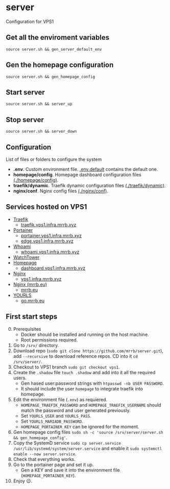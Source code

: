 # server

Configuration for VPS1

## Get all the enviroment variables

```
source server.sh && gen_server_default_env
```

## Gen the homepage configuration

```
source server.sh && gen_homepage_config
```

## Start server

```
source server.sh && server_up
```

## Stop server

```
source server.sh && server_down
```

## Configuration

List of files or folders to configure the system

* __**.env**__. Custom environment file. [.env.default](.env.default) contains the default one.
* __**homepage/config**__. Homepage dashboard configuration files [(./homepage/config)](homepage/config).
* __**traefik/dynamic**__. Traefik dynamic configuration files [(./traefik/dynamic)](traefik/dynamic).
* __**nginx/conf**__. Nginx config files [(./nginx/conf)](nginx/conf).

## Services hosted on VPS1

* [Traefik](traefik)
  * [traefik.vps1.infra.mrrb.xyz](https://traefik.vps1.infra.mrrb.xyz)
* [Portainer](portainer)
  * [portainer.vps1.infra.mrrb.xyz](https://portainer.vps1.infra.mrrb.xyz)
  * [edge.vps1.infra.mrrb.xyz](https://edge.vps1.infra.mrrb.xyz)
* [Whoami](whoami)
  * [whoami.vps1.infra.mrrb.xyz](https://whoami.vps1.infra.mrrb.xyz)
* [WatchTower](watchtower)
* [Homepage](homepage)
  * [dashboard.vps1.infra.mrrb.xyz](https://dashboard.vps1.infra.mrrb.xyz)
* [Nginx](nginx)
  * [vps1.infra.mrrb.xyz](https://vps1.infra.mrrb.xyz)
* [Nginx (mrrb.eu)](nginx_mrrb_eu)
  * [mrrb.eu](https://mrrb.eu) 
* [YOURLS](yourls)
  * [go.mrrb.eu](https://go.mrrb.eu) 

## First start steps

0. Prerequisites
   * Docker should be installed and running on the host machine.
   * Root permissions required.
1. Go to `/srv/` directory.
2. Download repo (`sudo git clone https://github.com/mrrb/server.git`), add `--recursive` to download reference repos. CD into it `cd /srv/server/`.
3. Checkout to VPS1 branch `sudo git checkout vps1`.
4. Create the `.shadow` file `touch .shadow` and add into it all the required users.
   * Gen hased user:password strings with `htpasswd -nb USER PASSWORD`.
   * It should include the user `homepage` to integrate traefik into homepage.
5. Edit the environment file (`.env`) as requiered.
   * `HOMEPAGE_TRAEFIK_PASSWORD` and `HOMEPAGE_TRAEFIK_USERNAME` should match the password and user generated previously.
   * Set `YOURLS_USER` and `YOURLS_PASS`.
   * Set `YOURLS_MARIADB_PASSWORD`.
   * `HOMEPAGE_PORTAINER_KEY` can be ignored for the moment.
6. Gen homepage config files `sudo sh -c 'source /srv/server/server.sh && gen_homepage_config'`.
7. Copy the SystemD service `sudo cp server.service /usr/lib/systemd/system/server.service` and enable it `sudo systemctl enable --now server.service`.
8. Check that everything works.
9.  Go to the portainer page and set it up.
    * Gen a KEY and save it into the environment file (`HOMEPAGE_PORTAINER_KEY`).
10. Enjoy 😉.
